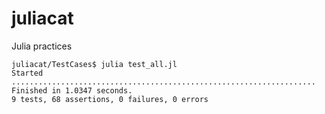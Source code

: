 juliacat
========

Julia practices


	juliacat/TestCases$ julia test_all.jl
	Started
	....................................................................
	Finished in 1.0347 seconds.
	9 tests, 68 assertions, 0 failures, 0 errors
